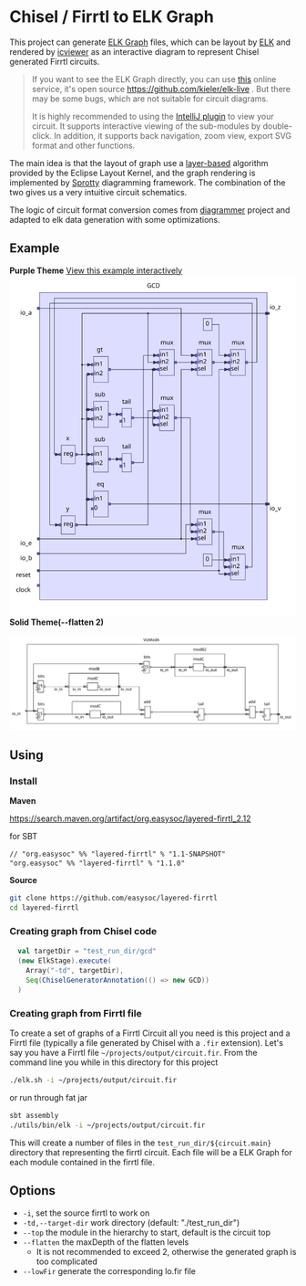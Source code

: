 # Chisel / Firrtl to ELK Graph

This project can generate [ELK Graph](https://www.eclipse.org/elk/documentation/tooldevelopers/graphdatastructure.html) files, which can be layout by [ELK](https://www.eclipse.org/elk/) and rendered by [icviewer](https://github.com/easysoc/icviewer) as an interactive diagram to represent Chisel generated Firrtl circuits.

> If you want to see the ELK Graph directly, you can use [this](https://rtsys.informatik.uni-kiel.de/elklive/elkgraph.html) online service, it's open source https://github.com/kieler/elk-live . But there may be some bugs, which are not suitable for circuit diagrams.
>
> It is highly recommended to using the [IntelliJ plugin](https://plugins.jetbrains.com/plugin/16255-easysoc-diagrammer) to view your circuit. It supports interactive viewing of the sub-modules by double-click. In addition, it supports back navigation, zoom view, export SVG format and other functions.

The main idea is that the layout of graph use a [layer-based](https://www.eclipse.org/elk/reference/algorithms/org-eclipse-elk-layered.html) algorithm provided by the Eclipse Layout Kernel, and the graph rendering is implemented by [Sprotty](https://github.com/eclipse/sprotty) diagramming framework. The combination of the two gives us a very intuitive circuit schematics.

The logic of circuit format conversion comes from [diagrammer](https://github.com/freechipsproject/diagrammer) project and adapted to elk data generation with some optimizations.

## Example

**Purple Theme**
[View this example interactively](https://www.easysoc.org/icviewer/?graph=N4IgTgpgbglgzjA9gOxALgAwBoQBcCeADhOiAOZgCGhAFiDjACakXV04DGNMANo5KjQBtUHAg8IHXBGZoAZpR5ichRAlxJBoAB7oAjADYATADpsIfOgDMVswF8cCAF4k0oAO5NcdNFYDsemY4NBAwZDS46ACseqYAHDaJSTYALA54RK4gyIiMJAyy5FS0JgDiAMIAIvQgXLz8EIIieBDakWggFdWO4pLSsgpKECpqMBoo6Dr6fqbmlmgAtEaBGOnOrh5ePkZ+QSAhYRH6BvY4BMSkPJQARuI1TCzFNGVVJle3SgDEGCAOor1SGToQbKECqdSaSYgXSLKJ7eYGWxRNYwFxQzyMbzRPYHcLtOGrM6ZUiqMCRAqPNgvSomDg8RAcADWNTqfAE6Ga0japDpDOZPQkgIGilB4LGkLc0PQCxSJzm6DlKLRkoxWLQKQJwVCeOOpwyFw67zuFI6rBKXVp9KZbxu4jg31+AF0-iAxIL+sCRcMwaNxlopbD4egAJxw5GOVEbECqnya-bao5oAnpc5ZUnkkAPU1PakmSBiDOshpNUBc9rgCAFmpuvpA+RekYQiaSmEyuU4BF69borboDU4hPtQx61OXW08e6FM3PC35iC4G0fe0-OzOrD-d11kHesV+qGtuPzKyBcOuyM9zGxgeHfEj4kddOTynm15IAD6UEUAFcIHoWdw2UaDlS1act30-Hgfz-AVa2FIZG3FZspkWOJZg7BUu3PFVezQOIVi1G9dUJfUsiNCcTSKKkLXA79f0XO0HVXF0ayFT14J9Jt-QPINfAME4EmSQS-CVKMY2xcxcUTZMiQNH0ySfbMqNfRAP1oox-3qdlhBA7kOhoyCIHUmDWPrdjdwlZCFlQnjFQjZVNkvdA8OvHU0GHYjR0NccFMol8aX0n9TDI5cnWYgEPVM0VfQsgMFkPY5gxMPjkpSlLgxEi81TjSTbw8+85IzLNfJnZS33pShGBgZAyAANVouANMAksWl0zMVPKyrqrqgyGuMiLtwQvcW2lPR+3lNBbLPezoxw0aUhcxN3JTfKyJ86dc3fDqqtq+r6K+Fc1w3WC2Kizj92sAIeKMDATFPbtsMcpMFty5bZMfCj1uolTEC-XBCF+rpGuLYCWrA77fv+3BAb6rcGw4xCuIw8aFj0XZiPuhy1T0DA4meojXtI7yPpzL63x+v6AdeYLGMO11wthszoqQgN-Hwix0CMY8TAEwSkmEuzRJw7LB3EgmSUQeTiaU-zwYp3BuoeTgAOB7TQdId9ychhXmBhuDToR86JpszDprEtyjHbeNCLcybPJAVapb8kwNYh37tb2kKmPXOnNz1ncmcR9U0fQibJoxmbHqsG6JJF9Vo7FjocjyNaSdeXQlc0oDVbLUh05947Iv9s7hrcm6ohDpYVgyh61USmPraWmTCY+FPpZMbQPcY72c46SAyGrem-cGmKYXi82TcFx6djxm271kh3MynVOaQ76m-zC32TqLg2S7injUdu6vMavevXOkkjxclxfnxKlfndQDeC4G+GhuQqP992O6sOP8SCLPue0wS0KkvNuHdyahW9ixfqcNzLMxhCkYO7M0DXXmoYVK6D0oC0yj4d+p9EwpHjk3UgSd8jX0Uk7SwGcmogx7uzXWW9h5wP0GXCuywJ7YJDDPRuF8vIt0drfEw+BO4rm7qBUgfcB6b0LowwOY9YjsJrtsRBOV8ZEN4caMhxVcxCLXr8SBg8GEvxHtKORn8j4RyyjPc+dt3qaM+q8IRVU9FHRMs-WBgdcEhwPl-U2QsrEAMvsAm+2iTDgK9i46BjNi7IT0AfcaUdbC8yEuYs2Vg0JWzPrbfKJDW5OzILgN80FajKy0pyMRpoMxQIZvrV+AZEHzErgon+blcZ4KHFk+eRM7HLxMPkwpwjnH51cTAgOhs97xLhOgqZBg0hYMUb-DJUkAkPiAbkgRfTAhVSMsUzOzVaFbMkU-EZ0SAyWwaWGFJOFp5tNUTw+2XSir2JpBs++QVxye1plUoeRimGBnGnoOESTBJGEuY9YW1trH5VsY8npLyqpFKLKUnSYFkBFK+YY9xhszkmMPnM5p1y-6LQ6c3DRMK25wtRQM8JQzIk1OMb4dJ8wjAXLxRYk+hKXpqIKms3MLywmfIMdIn5gdYn1IVLjNB0y+L8ympPNUaSrHEuIbkUhZKnZwC-NcN82zEVZzKa1DV1xDnDKiTvZCphy5IMaejb+bKObKNjtwu2C81UCMNdqql+ipFuNGbvMeVhJlSpSrM2VHCno3PDQnbl-DczutMAcqhKt9Uou2eioVmKS7YsDD4uVSiuFKvUeRbpbc42vKpQK71xyzWxTkYCoFSQQWsrNuC-+eU3qrJjRaUt8KgZIrVnpVFxraXb1qTCLNe8c1hoJYs9pyz7l8OLeqzVHr4XlsfiaulvyFXjWZbi0N8zw0ctFly6FICl1atMPy9dw6ZGG1RnXEOCQkpBulaCtU10Z4ELnTkztrxcCUF4G+Kwva9XItIP+3gQ7qkjvpdHVhVcm04SsJbFRs820kqLa63MEGeBAc9RE6Dt6-X70Ifu5pLalnocCTyi0OG8M9uvYR4VYyx67ptb4sF-iqMrKvlh2jAHcO2ATTs6h2dykgDRYKn1Jyx08QnW+nwD6Z23OdQ8s9Ai6NCeQG8pcNNGPfIzeauDSDvEKYWahyF7bePqewwJvDV6vVHNNaO-QcSQ4pHkfWxIMrw6pPSRZgt2QVU0deO6lIIG9nicNVBgzvrzW3Xg00u1yCHUN0Cy6mzXbl3zWpiIgjsWZM4omc+l9MyzOHuU5Gk9HbF1uuy68iLNDxPCbTdJ6tsnkYsrI8l6dqGnUrTU8ErLWr5pbLXY5jdMHfnjK8XWrzaTysUc5Xc09Q3Qv1Z7Ymvt+zB30PTXF05cmuu+aual1y-XOkLr4+tkb99Ai5YgfljFB2YTbpDruydB6lvHpWzV67NIwuhN+o9mlTHDMBnvTxFI08eZAp87as2H6I1fu40F5Ov6aR0aiI1sTrUcMxee4VzAcm2HsdzdYFDjr0uDfIRpuzcIHv6cJ+1orXjSMnc4xGyzgDrNrcx-Tu7gzWtVpc389758OeWK53O1btPbOAbhMJ3VkXWqScrc5+l47jsI5wkpvr1OruZb-QLsbjOK1Oc3YHJHXizGIc50eqrv3edy-4wroHkRqXC4178owKO2cnElVK+HHH5X+djlEQLP7au5gALZfm0IUnHybSBx7zl7y3hsLWJbJ1Os7RK50Zb5yYVP-TGcTZvcx4j40v1+E++RrjUbZdaItCXwIUCk9gY6G6An+2ida73ZLvNEaLsYZCzSVvJgoHjae73lnYukEfcWw36rzvm+vAn0rkpoH+2Zm0z3trov+91563n2dqPC8u-X-H-ppv3l6fL2Dl7rOTM3WZUv6XqOm9POL9fzZu2RNJqd675q4W5TaBxH7la9ZU4F405r7j6-53bT6g4FZz5vYL7a4h7sqVbc7UYY4-4J6BAOYz4H70q+7GbzAeaJSw5JLB7k4MqKrfrBZ4El46pb4q7lip774i6kEJZWqk6QGn4qYDaG5F4sH4bIHM6i4zZII17H7NrL5O5BKX7wEJ6mDt5bbb60Ld57YkG-IQF27vqCFoZRoX5wH4EepT5m5M6z5SGsYYF0HfaO42J-ZG4qErp74aHsHqweESE2Ga5HYD465TxGEj5jgiHKHmHxraZIHp5gEsYkYmBv4GFYEWYy4uGiHX5REIpsFNatSba+G6HgEBFyGnb5owHhFmFiGrpWEP4oGi5oFMr2FhqOE4E8ZKGVGZHu4g6xFEYxJuYL4YAnDzZWAhqD7WBh4QqR5MHR4WgQAACOb4BgHeO+8xXB3ugcYqiw-ByR+grSDuoRhaY+Jg8xix4hPRlelk-qgapWoxQRUuDurR0aMxrwJxJwm+uyuR5YPwOh3BehxR5Weu0B5+sB3+rxZaNRxBvxgc0h8wAKJgwxC2OxFWqRn+6RERYJ+Ryunx3hIBk2vRh2nWgRmB9qZRwJFRoJCxbxlKEJBRUJhsDRHMTRX2Chzhq+FJpxRBtJ6x9JGAjKzCAepWtBYaaBAWjB6OzxbhwGnh2JHQnBPx3JJcWefBCG3WiOIRBupKrh5htgZekJCplxUON0te7+DxaRbJPSJetg6hAB22UWGi5x4OHWFcTJ+K6p5RmpGRCeVp4UMRUmdJVe4uRJDhLJUKaJHRXpDW0puOKaaxGema-xSJUBaW7pmGWplp4Jd+B01hhR8R-yr+JR9u2BZp7R3+6ZmJOR0ZOJsZcR8ZhJBZhhpJJhIJFp1+Wm92mZ3Rfp+pLMfJyCLpyWLRxZRx6ZnJDpT+vgvJUOegVB82QpB6Ip4eUx4p-25h4WUZyesp8e1Z+JMISpDS2xqppRw+GpqZnpb4OWHZ2Z-pBp1eRp9ZKR4eQ5zB1+801pWJlZXe9pXZcZyE+hh5wRjZXKphpZL5k+PpNJY5ROMJjJQZzRIZVmJZLZCeo2Ph75G5u+qa35NZv5CZ-5DZx5KZw5oFt+umWZtRkh9K0FpciR955mj5qJ5pbcJeKF2RHxH5wB25FxBJzpsFB6SZ52J5RFyFiBEFWFO54xV0-Z8hH+jeYZIFwlo5P0YAHAEAAAkmma2V0WcJQGAGQPOOpUXh3E4jgGAOTNtAAAqIBVS4ANSqyvZWBKawkjEmCB7TKYJvwpCOX6DOWuVTLuUsyeX7yzAuiva9nyKEhvy9lxC2TITQ48TRX2COjymgh2wyB6VHG-jryQJKUqUGURFgLA7aW6X6VakuxyzQzgBmXVSWXWW2XNAwjWTjQJURUBjBhRUxWtW9mcynBvx+BZrdWrBJVckpX5RpWqpam-jqTMQ5VqValCLgJFV6W4B5VmGA75GmW-QWVWXIA2UgwNVdW+4uWlb+UwjYwHWoLHUhXMK9kpDvy+WpT8x9E3V3UvrCRDXnGpWMDpV4G-hSk2nb6QVz5nVXSHX3WpSYJ3IABWX4yAUgkIP1egVgb4kNZFogM1K18l-SC1eAOlS1GNSF9GPhG1Gg1V21u1dl9qmxiNF1L6J1HMwYVNPll171YldyY1GVo0Qu6NE1lJWlONxVy1pVssWsigislVm1pNtVe1+gUQ80O6zlwxsyvV-VCts5q4yV3on131EpxxAKXNX4yls1Rem0iAFU203UP4vU-NeNGlwl1pxNW1UtFN8+sJMwR1tNV19B-ybtYNaUntDJ6ocQuM1BvMj1AYRgcQmxKQQd3Mat3su5kdUOiIZgIdyQYdu5DNSdtgOMXmb1GtXK7NCNSx65epP5PZH8pgvtyUENds0NsNe4RdyNqNro3NRe81hV1tJVZ5WRNQDtktO1dVyEjV72oNl18d11INNNQadNpcvZVgcQN0wx6dHMbGIc89i9cd5qq9MhCqUQqdfMntnMY8t1Fq+93m6tw1mto1X141Rev4fgyxgNouwN8SC98JcdUNMNcNEwCNfgTd3RrdERpa2N-6At+NbcmmguJlVVZANVA90tbkstPEwYApr1ntqMctIcKD7tQaedl9BdN9HNcQ+tht4DFCfNoDNtRe3aRNMDcD5N9VTk51ODUqM9L9I9U9rD6Dk5eZQx82StEO4V-u79XmaQLN6uI1skhdOtv4wYJDuVc1FDuNXdERFK2yfdsDZNg9AYw9C+o9Ht49s9k9LDbl3Dc9Hmt0GAVj1jNjVjBg6DQjSCIxJ4tjrjgxF9H1192tK5hk3x-1zUT99K7DTjFjUQbjtj9jXKdd39qAP110-9nugDZh7dGYlDKjZhGJ-+Gj9D2j+1xjVdfEbDjjTK+j09HjrNWtt96Jyw8jRtERYhIDyjgtZ5KF6jdDWjCDOwUdCCsdudh9md1ePTZ9594joBBD3jE1RgU12VBtCjxt7UptnUO0PUNQaTzT9Tml9t7TTtjDLt0wldY95qid3tBzBjRzVNgVHmZz4dAzXilzBT6UozeJbNhDcTwG01szdTZhAUv4qzTTZDAiZZWT2z8DztVFzlLVCdmxELh9xzXieguMwYBTy9yCtzJmCLJgSLaDTzFelTGVvutTALseoFjTYDijxl4tJNmjOzb8DlUOQzm9AVXl6oDLfThjIxzLnlM5bLW9UOwY3L9aKLUz+ThzAYcVO6pTXDOLTGeLcT2OHzpDWpgOpLVDERWOUDlLjtoLuzAKmDMhX6S96DfgerFBBrat0r3ysrMjFshLWpBVqT-zSry6Pd0DEt1L2rQ97VPVgjXrg1+dLzEzd9OwtrhlSjZLZ5f+bTbrOTCDuj8wzVntbV8VHVMISb-yTN1zu5Aa+8GbZTFrhiVrPjEdj9rNjpIYvrUa0TDd1rcQCT5FfhvyabXiubXDUTX91bRbtbkN68nyST3+9rfz4bqjBSf+RS2THTztcbTkKb5byb3rqbc9bCyLDji7gQy7+bQqhbkzcjJd+DXFC7PEaSa7aDbb9d8N1rwYCTvbnzRLFofKHdazt7V+qhYF7ovdILDDMSSD8SXMhrhjhgJr1gv7jLp1MyUOfguwwzNgQr29FBEHvTgrh9sHfYydOdiHhjR9WdKdfTG7z8W7d9UcJbEj2FEOYHP7gQf7n9Z7P9MjUcV7Crcz+VYbqrq1G2tD0bE7uzU7uEM7aATbSCCbhj-HFBYTlj4T1jkTT1UOonYT4ndj5TxH4zVTGTx4IbarAuKr6TmNURUbVLMbztKC9LkHIHHM2bgzxnOH-r+H6JaSan3zKkEEgUg7LHmNLF77HHNLNah7BgiUf75z3nvnJnyCcLO9p9PLNzUdu9UHeDnjUjrztH7zMzirRe97DrQ74Z-SWzHnHrEO37a9wH4XoHgHvgBX6HMSZHdziUVzZTGHZnlXJg1XUrVnXjynoJIxdn3+kDmn6zGXo77nennHRmxX2MtgpWBgMHciGAo3gpSHciGLWLuDh9dX6LiL67zXcXgbNn8rzozoQAA)
![Graph](./images/GCD.svg)
**Solid Theme(--flatten 2)**

![Graph](./images/VizModA.svg)

## Using

### Install

**Maven**

https://search.maven.org/artifact/org.easysoc/layered-firrtl_2.12

for SBT

```
// "org.easysoc" %% "layered-firrtl" % "1.1-SNAPSHOT"
"org.easysoc" %% "layered-firrtl" % "1.1.0"
```

**Source**

```bash
git clone https://github.com/easysoc/layered-firrtl
cd layered-firrtl
```

### Creating graph from Chisel code

```scala
  val targetDir = "test_run_dir/gcd"
  (new ElkStage).execute(
    Array("-td", targetDir),
    Seq(ChiselGeneratorAnnotation(() => new GCD))
  )
```

### Creating graph from Firrtl file

To create a set of graphs of a Firrtl Circuit all you need is this project and a Firrtl file (typically a file 
generated by Chisel with a `.fir` extension). Let's say you have a Firrtl file `~/projects/output/circuit.fir`.
From the command line you while in this directory for this project

```bash
./elk.sh -i ~/projects/output/circuit.fir
```
or run through fat jar
```bash
sbt assembly
./utils/bin/elk -i ~/projects/output/circuit.fir
```
This will create a number of files in the `test_run_dir/${circuit.main}` directory that representing the firrtl circuit. Each file will be a ELK Graph for each module contained in the firrtl file.

## Options
* `-i`, set the source firrtl to work on
* `-td,--target-dir` work directory (default: "./test_run_dir")
* `--top`  the module in the hierarchy to start, default is the circuit top
* `--flatten` the maxDepth of the flatten levels
    * It is not recommended to exceed 2, otherwise the generated graph is too complicated
* `--lowFir` generate the corresponding lo.fir file
